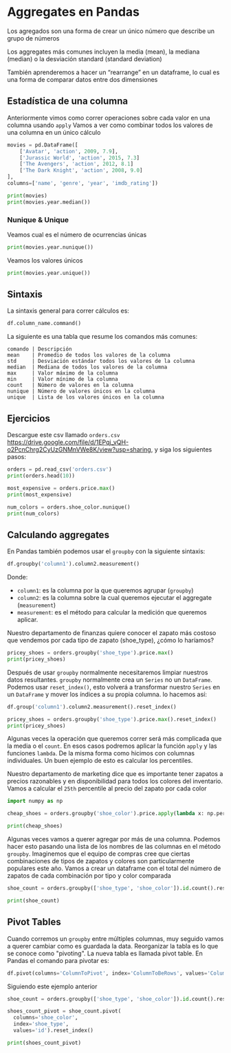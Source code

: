 # Aggregates en Pandas

Los agregados son una forma de crear un único número que describe un grupo de números

Los aggregates más comunes incluyen la media (mean), la mediana (median) o la desviación standard (standard deviation)

También aprenderemos a hacer un “rearrange” en un dataframe, lo cual es una forma de comparar datos entre dos dimensiones

## Estadística de una columna

Anteriormente vimos como correr operaciones sobre cada valor en una columna usando `apply`
Vamos a ver como combinar todos los valores de una columna en un único cálculo

```python
movies = pd.DataFrame([
    ['Avatar', 'action', 2009, 7.9],
    ['Jurassic World', 'action', 2015, 7.3]
    ['The Avengers', 'action', 2012, 8.1]
    ['The Dark Knight', 'action', 2008, 9.0]
],
columns=['name', 'genre', 'year', 'imdb_rating'])

print(movies)
print(movies.year.median())
```

### Nunique & Unique

Veamos cual es el número de ocurrencias únicas

```python
print(movies.year.nunique())
```

Veamos los valores únicos

```python
print(movies.year.unique())
```

## Sintaxis

La sintaxis general para correr cálculos es:

```python
df.column_name.command()
```

La siguiente es una tabla que resume los comandos más comunes:

```
comando | Descripción
mean    | Promedio de todos los valores de la columna
std     | Desviación estándar todos los valores de la columna
median  | Mediana de todos los valores de la columna
max     | Valor máximo de la columna
min     | Valor mínimo de la columna
count   | Número de valores en la columna
nunique | Número de valores únicos en la columna
unique  | Lista de los valores únicos en la columna
```

## Ejercicios

Descargue este csv llamado `orders.csv` https://drive.google.com/file/d/1EPqj_vQH-o2PcnChrg2CyUzGNMnVWe8K/view?usp=sharing, y siga los siguientes pasos:

```python
orders = pd.read_csv('orders.csv')
print(orders.head(10))

most_expensive = orders.price.max()
print(most_expensive)

num_colors = orders.shoe_color.nunique()
print(num_colors)
```

## Calculando aggregates

En Pandas también podemos usar el `groupby` con la siguiente sintaxis:

```python
df.groupby('column1').column2.measurement()
```

Donde:
* `column1`: es la columna por la que queremos agrupar (`groupby`)
* `column2`: es la columna sobre la cual queremos ejecutar el aggregate (`measurement`)
* `measurement`: es el método para calcular la medición que queremos aplicar.

Nuestro departamento de finanzas quiere conocer el zapato más costoso que vendemos por cada tipo de zapato (shoe_type), ¿cómo lo haríamos?

```python
pricey_shoes = orders.groupby('shoe_type').price.max()
print(pricey_shoes)
```

Después de usar `groupby` normalmente necesitaremos limpiar nuestros datos resultantes. `groupby` normalmente crea un `Series` no un `DataFrame`. Podemos usar `reset_index()`, esto volverá a transformar nuestro `Series` en un `DataFrame` y mover los índices a su propia columna. lo hacemos así:

```python
df.group('column1').column2.measurement().reset_index()
```

```python
pricey_shoes = orders.groupby('shoe_type').price.max().reset_index()
print(pricey_shoes)
```

Algunas veces la operación que queremos correr será más complicada que la media o el `count`. En esos casos podremos aplicar la función `apply` y las funciones `lambda`. De la misma forma como hicimos con columnas individuales. Un buen ejemplo de esto es calcular los percentiles.

Nuestro departamento de marketing dice que es importante tener zapatos a precios razonables y en disponibilidad para todos los colores del inventario. Vamos a calcular el `25th` percentile al precio del zapato por cada color

```python
import numpy as np

cheap_shoes = orders.groupby('shoe_color').price.apply(lambda x: np.percentile(x, 25)).reset_index()

print(cheap_shoes)
```

Algunas veces vamos a querer agregar por más de una columna. Podemos hacer esto pasando una lista de los nombres de las columnas en el método `groupby`. Imaginemos que el equipo de compras cree que ciertas combinaciones de tipos de zapatos y colores son particularmente populares este año. Vamos a crear un dataframe con el total del número de zapatos de cada combinación por tipo y color comparada

```python
shoe_count = orders.groupby(['shoe_type', 'shoe_color']).id.count().reset_index()

print(shoe_count)
```

## Pivot Tables

Cuando corremos un `groupby` entre múltiples columnas, muy seguido vamos a querer cambiar como es guardada la data. Reorganizar la tabla es lo que se conoce como "pivoting". La nueva tabla es llamada pivot table. En Pandas el comando para pivotar es:

```python
df.pivot(columns='ColumnToPivot', index='ColumnToBeRows', values='ColumnToBeValues')
```

Siguiendo este ejemplo anterior

```python
shoe_count = orders.groupby(['shoe_type', 'shoe_color']).id.count().reset_index()

shoes_count_pivot = shoe_count.pivot(
  columns='shoe_color',
  index='shoe_type',
  values='id').reset_index()

print(shoes_count_pivot)
```
